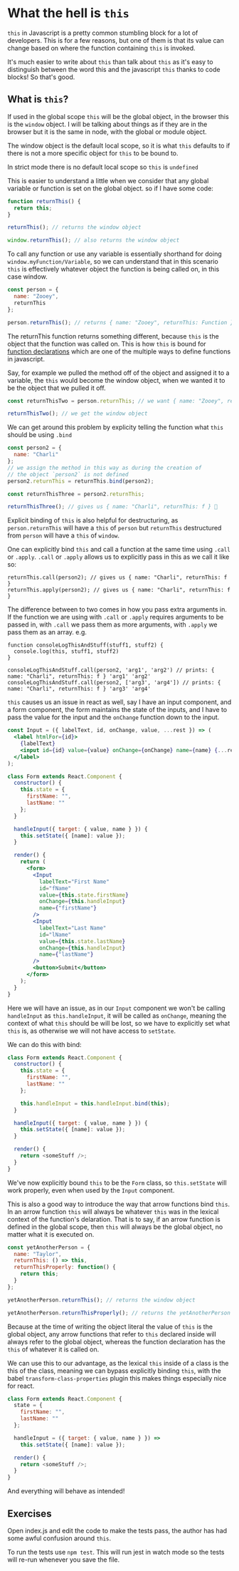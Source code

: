 # What the hell is `this`

`this` in Javascript is a pretty common stumbling block for a lot of developers. This is for a few reasons, but one of them is that its value can change based on where the function containing `this` is invoked.

It's much easier to write about `this` than talk about `this` as it's easy to distinguish between the word this and the javascript `this` thanks to code blocks! So that's good.

## What is `this`?

If used in the global scope `this` will be the global object, in the browser this is the `window` object. I will be talking about things as if they are in the browser but it is the same in node, with the global or module object.

The window object is the default local scope, so it is what `this` defaults to if there is not a more specific object for `this` to be bound to.

In strict mode there is no default local scope so `this` is `undefined`

This is easier to understand a little when we consider that any global variable or function is set on the global object. so if I have some code:

```js
function returnThis() {
  return this;
}

returnThis(); // returns the window object

window.returnThis(); // also returns the window object
```

To call any function or use any variable is essentially shorthand for doing `window.myFunction/Variable`, so we can understand that in this scenario `this` is effectively whatever object the function is being called on, in this case window.

```js
const person = {
  name: "Zooey",
  returnThis
};

person.returnThis(); // returns { name: "Zooey", returnThis: Function }
```

The returnThis function returns something different, because `this` is the object that the function was called on. This is how `this` is bound for [function declarations](https://developer.mozilla.org/en-US/docs/Web/JavaScript/Reference/Statements/function) which are one of the multiple ways to define functions in javascript.

Say, for example we pulled the method off of the object and assigned it to a variable, the `this` would become the window object, when we wanted it to be the object that we pulled it off.

```js
const returnThisTwo = person.returnThis; // we want { name: "Zooey", returnThis: f }

returnThisTwo(); // we get the window object
```

We can get around this problem by explicity telling the function what `this` should be using `.bind`

```js
const person2 = {
  name: "Charli"
};
// we assign the method in this way as during the creation of
// the object `person2` is not defined
person2.returnThis = returnThis.bind(person2);

const returnThisThree = person2.returnThis;

returnThisThree(); // gives us { name: "Charli", returnThis: f } 🎉
```

Explicit binding of `this` is also helpful for destructuring, as `person.returnThis` will have a `this` of `person` but `returnThis` destructured from `person` will have a `this` of `window`.

One can explicitly bind `this` and call a function at the same time using `.call` or `.apply`. `.call` or `.apply` allows us to explicitly pass in this as we call it like so:
```
returnThis.call(person2); // gives us { name: "Charli", returnThis: f }
returnThis.apply(person2); // gives us { name: "Charli", returnThis: f }
```
The difference between to two comes in how you pass extra arguments in. If the function we are using with `.call` or `.apply` requires arguments to be passed in, with `.call` we pass them as more arguments, with `.apply` we pass them as an array. e.g.
```
function consoleLogThisAndStuff(stuff1, stuff2) {
  console.log(this, stuff1, stuff2)
}

consoleLogThisAndStuff.call(person2, 'arg1', 'arg2') // prints: { name: "Charli", returnThis: f } 'arg1' 'arg2'
consoleLogThisAndStuff.call(person2, ['arg3', 'arg4']) // prints: { name: "Charli", returnThis: f } 'arg3' 'arg4'

```



`this` causes us an issue in react as well, say I have an input component, and a form component, the form maintains the state of the inputs, and I have to pass the value for the input and the `onChange` function down to the input.

```jsx
const Input = ({ labelText, id, onChange, value, ...rest }) => (
  <label htmlFor={id}>
    {labelText}
    <input id={id} value={value} onChange={onChange} name={name} {...rest} />
  </label>
);

class Form extends React.Component {
  constructor() {
    this.state = {
      firstName: "",
      lastName: ""
    };
  }

  handleInput({ target: { value, name } }) {
    this.setState({ [name]: value });
  }

  render() {
    return (
      <form>
        <Input
          labelText="First Name"
          id="fName"
          value={this.state.firstName}
          onChange={this.handleInput}
          name={"firstName"}
        />
        <Input
          labelText="Last Name"
          id="lName"
          value={this.state.lastName}
          onChange={this.handleInput}
          name={"lastName"}
        />
        <button>Submit</button>
      </form>
    );
  }
}
```

Here we will have an issue, as in our `Input` component we won't be calling `handleInput` as `this.handleInput`, it will be called as `onChange`, meaning the context of what `this` should be will be lost, so we have to explicitly set what `this` is, as otherwise we will not have access to `setState`.

We can do this with bind:

```js
class Form extends React.Component {
  constructor() {
    this.state = {
      firstName: "",
      lastName: ""
    };

    this.handleInput = this.handleInput.bind(this);
  }

  handleInput({ target: { value, name } }) {
    this.setState({ [name]: value });
  }

  render() {
    return <someStuff />;
  }
}
```

We've now explicitly bound `this` to be the `Form` class, so `this.setState` will work properly, even when used by the `Input` component.

This is also a good way to introduce the way that arrow functions bind `this`. In an arrow function `this` will always be whatever `this` was in the lexical context of the function's delaration. That is to say, if an arrow function is defined in the global scope, then `this` will always be the global object, no matter what it is executed on.

```js
const yetAnotherPerson = {
  name: "Taylor",
  returnThis: () => this,
  returnThisProperly: function() {
    return this;
  }
};

yetAnotherPerson.returnThis(); // returns the window object

yetAnotherPerson.returnThisProperly(); // returns the yetAnotherPerson object
```

Because at the time of writing the object literal the value of `this` is the global object, any arrow functions that refer to `this` declared inside will always refer to the global object, whereas the function declaration has the `this` of whatever it is called on.

We can use this to our advantage, as the lexical `this` inside of a class is the this of the class, meaning we can bypass explicitly binding `this`, with the babel `transform-class-properties` plugin this makes things especially nice for react.

```js
class Form extends React.Component {
  state = {
    firstName: "",
    lastName: ""
  };

  handleInput = ({ target: { value, name } }) =>
    this.setState({ [name]: value });

  render() {
    return <someStuff />;
  }
}
```

And everything will behave as intended!

## Exercises

Open index.js and edit the code to make the tests pass, the author has had some awful confusion around `this`.

To run the tests use `npm test`. This will run jest in watch mode so the tests will re-run whenever you save the file.
